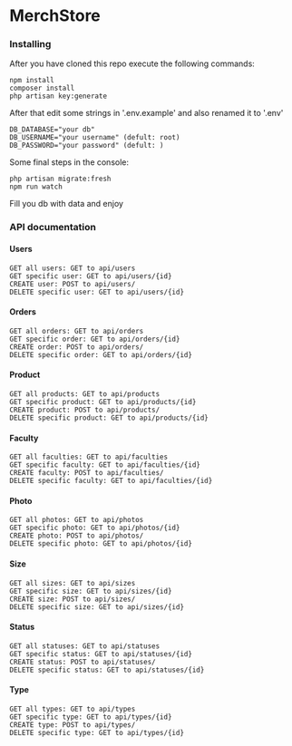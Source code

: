 # MerchStore
### Installing

After you have cloned this repo execute the following commands:

```
npm install
composer install
php artisan key:generate
```


After that edit some strings in '.env.example' and also renamed it to '.env'

```
DB_DATABASE="your db"
DB_USERNAME="your username" (defult: root)
DB_PASSWORD="your password" (defult: )
```

Some final steps in the console:
```
php artisan migrate:fresh
npm run watch
```

Fill you db with data and enjoy

### API documentation

#### Users
```
GET all users: GET to api/users
GET specific user: GET to api/users/{id}
CREATE user: POST to api/users/
DELETE specific user: GET to api/users/{id}
```
#### Orders
```
GET all orders: GET to api/orders
GET specific order: GET to api/orders/{id}
CREATE order: POST to api/orders/
DELETE specific order: GET to api/orders/{id}
```
#### Product
```
GET all products: GET to api/products
GET specific product: GET to api/products/{id}
CREATE product: POST to api/products/
DELETE specific product: GET to api/products/{id}
```
#### Faculty
```
GET all faculties: GET to api/faculties
GET specific faculty: GET to api/faculties/{id}
CREATE faculty: POST to api/faculties/
DELETE specific faculty: GET to api/faculties/{id}
```
#### Photo
```
GET all photos: GET to api/photos
GET specific photo: GET to api/photos/{id}
CREATE photo: POST to api/photos/
DELETE specific photo: GET to api/photos/{id}
```
#### Size
```
GET all sizes: GET to api/sizes
GET specific size: GET to api/sizes/{id}
CREATE size: POST to api/sizes/
DELETE specific size: GET to api/sizes/{id}
```
#### Status
```
GET all statuses: GET to api/statuses
GET specific status: GET to api/statuses/{id}
CREATE status: POST to api/statuses/
DELETE specific status: GET to api/statuses/{id}
```
#### Type
```
GET all types: GET to api/types
GET specific type: GET to api/types/{id}
CREATE type: POST to api/types/
DELETE specific type: GET to api/types/{id}
```
